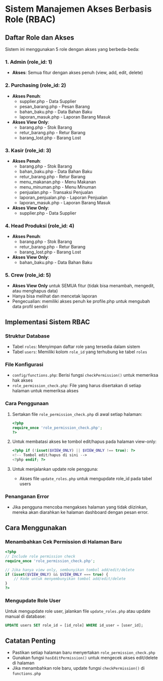 # Sistem Manajemen Akses Berbasis Role (RBAC)

## Daftar Role dan Akses

Sistem ini menggunakan 5 role dengan akses yang berbeda-beda:

### 1. Admin (role_id: 1)
- **Akses**: Semua fitur dengan akses penuh (view, add, edit, delete)

### 2. Purchasing (role_id: 2)
- **Akses Penuh**:
  - supplier.php - Data Supplier
  - pesan_barang.php - Pesan Barang
  - bahan_baku.php - Data Bahan Baku
  - laporan_masuk.php - Laporan Barang Masuk
- **Akses View Only**:
  - barang.php - Stok Barang
  - retur_barang.php - Retur Barang
  - barang_lost.php - Barang Lost

### 3. Kasir (role_id: 3)
- **Akses Penuh**:
  - barang.php - Stok Barang
  - bahan_baku.php - Data Bahan Baku
  - retur_barang.php - Retur Barang
  - menu_makanan.php - Menu Makanan
  - menu_minuman.php - Menu Minuman
  - penjualan.php - Transaksi Penjualan
  - laporan_penjualan.php - Laporan Penjualan
  - laporan_masuk.php - Laporan Barang Masuk
- **Akses View Only**:
  - supplier.php - Data Supplier

### 4. Head Produksi (role_id: 4)
- **Akses Penuh**:
  - barang.php - Stok Barang
  - retur_barang.php - Retur Barang
  - barang_lost.php - Barang Lost
- **Akses View Only**:
  - bahan_baku.php - Data Bahan Baku

### 5. Crew (role_id: 5)
- **Akses View Only** untuk SEMUA fitur (tidak bisa menambah, mengedit, atau menghapus data)
- Hanya bisa melihat dan mencetak laporan
- Pengecualian: memiliki akses penuh ke profile.php untuk mengubah data profil sendiri

## Implementasi Sistem RBAC

### Struktur Database
- Tabel `roles`: Menyimpan daftar role yang tersedia dalam sistem
- Tabel `users`: Memiliki kolom `role_id` yang terhubung ke tabel `roles`

### File Konfigurasi
- `config/functions.php`: Berisi fungsi `checkPermission()` untuk memeriksa hak akses
- `role_permission_check.php`: File yang harus disertakan di setiap halaman untuk memeriksa akses

### Cara Penggunaan
1. Sertakan file `role_permission_check.php` di awal setiap halaman:
   ```php
   <?php
   require_once 'role_permission_check.php';
   ?>
   ```

2. Untuk membatasi akses ke tombol edit/hapus pada halaman view-only:
   ```php
   <?php if (!isset($VIEW_ONLY) || $VIEW_ONLY !== true): ?>
   <!-- Tombol edit/hapus di sini -->
   <?php endif; ?>
   ```

3. Untuk menjalankan update role pengguna:
   - Akses file `update_roles.php` untuk mengupdate role_id pada tabel users

### Penanganan Error
- Jika pengguna mencoba mengakses halaman yang tidak diizinkan, mereka akan diarahkan ke halaman dashboard dengan pesan error.

## Cara Menggunakan

### Menambahkan Cek Permission di Halaman Baru

```php
<?php
// Include role permission check
require_once 'role_permission_check.php';

// Jika hanya view only, sembunyikan tombol add/edit/delete
if (isset($VIEW_ONLY) && $VIEW_ONLY === true) {
    // Kode untuk menyembunyikan tombol add/edit/delete
}
?>
```

### Mengupdate Role User

Untuk mengupdate role user, jalankan file `update_roles.php` atau update manual di database:

```sql
UPDATE users SET role_id = [id_role] WHERE id_user = [user_id];
```

## Catatan Penting

- Pastikan setiap halaman baru menyertakan `role_permission_check.php`
- Gunakan fungsi `hasEditPermission()` untuk mengecek akses edit/delete di halaman
- Jika menambahkan role baru, update fungsi `checkPermission()` di `functions.php` 